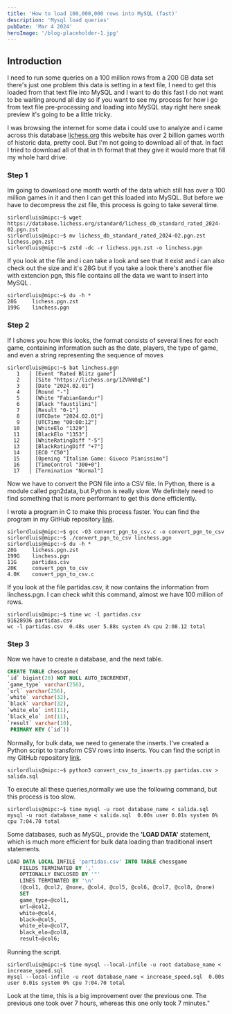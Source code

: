 ```yaml
---
title: 'How to load 100,000,000 rows into MySQL (fast)'
description: 'Mysql load queries'
pubDate: 'Mar 4 2024'
heroImage: '/blog-placeholder-1.jpg'
---
```

## Introduction
I need to run some queries on a 100 million rows from a 200 GB data set there's just one problem this data is setting in a text file, I need to get this loaded from that text file into MySQL and I want to do this fast I do not want to be waiting around all day so if you want to see my process for how i go from text file pre-processing and loading into MySQL stay right here sneak preview it's going to be a little tricky.

I was browsing the internet for some data i could use to analyze and i came across this database [lichess.org](https://database.lichess.org/) this website has over 2 billion games worth of historic data, pretty cool. But I'm not going to download all of that. In fact I tried to download all of that in th format that they give it would more that fill my whole hard drive. 

### Step 1
Im going to download one month worth of the data which still has over a 100 million games in it and then I can get this loaded into MySQL. But before we have to decompress the zst file, this process is going to take several time.

```console
sirlordluis@mipc:~$ wget https://database.lichess.org/standard/lichess_db_standard_rated_2024-02.pgn.zst
sirlordluis@mipc:~$ mv lichess_db_standard_rated_2024-02.pgn.zst lichess.pgn.zst
sirlordluis@mipc:~$ zstd -dc -r lichess.pgn.zst -o linchess.pgn

```

If you look at the file and i can take a look and see that it exist and i can also check out the size and it's 28G but if you take a look there's another file with extencion pgn, this file contains all the data we want to insert into MySQL .

```console
sirlordluis@mipc:~$ du -h *
28G     lichess.pgn.zst
199G    linchess.pgn

```

### Step 2

If I shows you how this looks, the format consists of several lines for each game, containing information such as the date, players, the type of game, and even a string representing the sequence of moves

```console
sirlordluis@mipc:~$ bat linchess.pgn
   1   │ [Event "Rated Blitz game"]
   2   │ [Site "https://lichess.org/1ZVhN0qE"]
   3   │ [Date "2024.02.01"]
   4   │ [Round "-"]
   5   │ [White "FabianGandur"]
   6   │ [Black "faustilini"]
   7   │ [Result "0-1"]
   8   │ [UTCDate "2024.02.01"]
   9   │ [UTCTime "00:00:12"]
  10   │ [WhiteElo "1329"]
  11   │ [BlackElo "1353"]
  12   │ [WhiteRatingDiff "-5"]
  13   │ [BlackRatingDiff "+7"]
  14   │ [ECO "C50"]
  15   │ [Opening "Italian Game: Giuoco Pianissimo"]
  16   │ [TimeControl "300+0"]
  17   │ [Termination "Normal"]
```
Now we have to convert the PGN file into a CSV file. In Python, there is a module called pgn2data, but Python is really slow. We definitely need to find something that is more performant to get this done efficiently. 

I wrote a program in C to make this process faster. You can find the program in my GitHub repository [link](https://github.com/sirlordluis/100milliontorow/blob/main/convert_pgn_to_csv.c).

```console
sirlordluis@mipc:~$ gcc -O3 convert_pgn_to_csv.c -o convert_pgn_to_csv
sirlordluis@mipc:~$ ./convert_pgn_to_csv linchess.pgn
sirlordluis@mipc:~$ du -h *
28G     lichess.pgn.zst
199G    linchess.pgn
11G     partidas.csv
20K     convert_pgn_to_csv
4.0K    convert_pgn_to_csv.c
```
If you look at the file partidas.csv, it now contains the information from linchess.pgn. I can check whit this command, almost we have 100 million of rows.

```console
sirlordluis@mipc:~$ time wc -l partidas.csv
91628936 partidas.csv
wc -l partidas.csv  0.48s user 5.88s system 4% cpu 2:08.12 total
```
### Step 3

Now we have to create a database, and the next table. 

``` sql
CREATE TABLE chessgame(
`id` bigint(20) NOT NULL AUTO_INCREMENT,
`game_type` varchar(256),
`url` varchar(256),
`white` varchar(32),
`black` varchar(32),
`white_elo` int(11),
`black_elo` int(11),
`result` varchar(10),
 PRIMARY KEY (`id`))
```
Normally, for bulk data, we need to generate the inserts. I've created a Python script to transform CSV rows into inserts. You can find the script in my GitHub repository [link](https://github.com/sirlordluis/100milliontorow/blob/main/convert_csv_to_inserts.py).

```console
sirlordluis@mipc:~$ python3 convert_csv_to_inserts.py partidas.csv > salida.sql
```
To execute all these queries,normally we use the following command, but this process is too slow.

```console
sirlordluis@mipc:~$ time mysql -u root database_name < salida.sql
mysql -u root database_name < salida.sql  0.00s user 0.01s system 0% cpu 7:04.70 total
```
Some databases, such as MySQL, provide the **'LOAD DATA'** statement, which is much more efficient for bulk data loading than traditional insert statements.

``` sql
LOAD DATA LOCAL INFILE 'partidas.csv' INTO TABLE chessgame
    FIELDS TERMINATED BY ','
    OPTIONALLY ENCLOSED BY '"'
    LINES TERMINATED BY '\n'
    (@col1, @col2, @none, @col4, @col5, @col6, @col7, @col8, @none)
    SET
    game_type=@col1,
    url=@col2,
    white=@col4,
    black=@col5,
    white_elo=@col7,
    black_elo=@col8,
    result=@col6;
```
Running the script.
``` console
sirlordluis@mipc:~$ time mysql --local-infile -u root database_name < increase_speed.sql
mysql --local-infile -u root database_name < increase_speed.sql  0.00s user 0.01s system 0% cpu 7:04.70 total
```
Look at the time, this is a big improvement over the previous one. The previous one took over 7 hours, whereas this one only took 7 minutes."